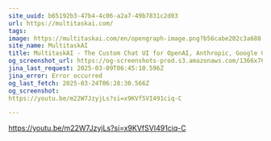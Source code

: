 ```yaml
---
site_uuid: b65192b3-47b4-4c06-a2a7-49b7831c2d03
url: https://multitaskai.com/
tags: 
image: https://multitaskai.com/en/opengraph-image.png?b56cabe202c3a688
site_name: MultitaskAI
title: MultitaskAI - The Custom Chat UI for OpenAI, Anthropic, Google Gemini, and Top AI Models
og_screenshot_url: https://og-screenshots-prod.s3.amazonaws.com/1366x768/80/false/dc368d764c9e75a8e260ded4336dbfd5f48d0794ad0a5ef8bc26f10c2bd84097.jpeg
jina_last_request: 2025-03-09T06:45:10.596Z
jina_error: Error occurred
og_last_fetch: 2025-03-24T06:28:30.566Z
og_screenshot: 
https://youtu.be/m22W7JzyjLs?si=x9KVfSVI491ciq-C

---
```


https://youtu.be/m22W7JzyjLs?si=x9KVfSVI491ciq-C
